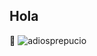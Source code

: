 ## Hola
👋
![adiosprepucio](https://github.com/user-attachments/assets/94e0c2f4-1c5e-48ac-8e34-c8d94fe1bc39)
